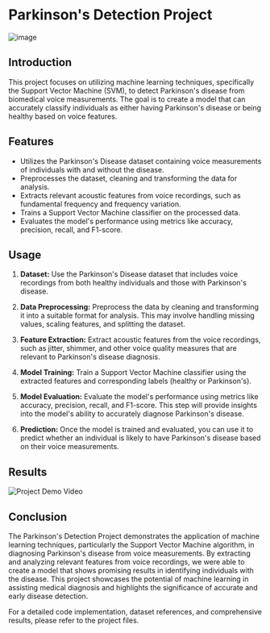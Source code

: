 # Parkinson's Detection Project 

![image](https://github.com/Sameeruddin8/Parkinsons-Detection/assets/102674044/e8b14ebc-82ff-4c12-9771-154dbbd2b821)


## Introduction

This project focuses on utilizing machine learning techniques, specifically the Support Vector Machine (SVM), to detect Parkinson's disease from biomedical voice measurements. The goal is to create a model that can accurately classify individuals as either having Parkinson's disease or being healthy based on voice features.

## Features

- Utilizes the Parkinson's Disease dataset containing voice measurements of individuals with and without the disease.
- Preprocesses the dataset, cleaning and transforming the data for analysis.
- Extracts relevant acoustic features from voice recordings, such as fundamental frequency and frequency variation.
- Trains a Support Vector Machine classifier on the processed data.
- Evaluates the model's performance using metrics like accuracy, precision, recall, and F1-score.

## Usage

1. **Dataset:** Use the Parkinson's Disease dataset that includes voice recordings from both healthy individuals and those with Parkinson's disease.

2. **Data Preprocessing:** Preprocess the data by cleaning and transforming it into a suitable format for analysis. This may involve handling missing values, scaling features, and splitting the dataset.

3. **Feature Extraction:** Extract acoustic features from the voice recordings, such as jitter, shimmer, and other voice quality measures that are relevant to Parkinson's disease diagnosis.

4. **Model Training:** Train a Support Vector Machine classifier using the extracted features and corresponding labels (healthy or Parkinson's).

5. **Model Evaluation:** Evaluate the model's performance using metrics like accuracy, precision, recall, and F1-score. This step will provide insights into the model's ability to accurately diagnose Parkinson's disease.

6. **Prediction:** Once the model is trained and evaluated, you can use it to predict whether an individual is likely to have Parkinson's disease based on their voice measurements.

## Results

![Project Demo Video](link-to-your-video.png)

## Conclusion

The Parkinson's Detection Project demonstrates the application of machine learning techniques, particularly the Support Vector Machine algorithm, in diagnosing Parkinson's disease from voice measurements. By extracting and analyzing relevant features from voice recordings, we were able to create a model that shows promising results in identifying individuals with the disease. This project showcases the potential of machine learning in assisting medical diagnosis and highlights the significance of accurate and early disease detection.

For a detailed code implementation, dataset references, and comprehensive results, please refer to the project files.
